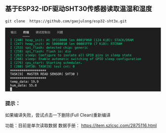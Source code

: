 ## 基于ESP32-IDF驱动SHT30传感器读取温湿和湿度  
~~~
git clone  https://github.com/gaojulong/esp32-sht3x.git
~~~
![image_result](./Image/image_result.png)

### 提示：
如果编译失败，尝试点击一下删除(Full Clean)重新编译

功能：目前是单次读取数据
数据手册： https://item.szlcsc.com/2875116.html